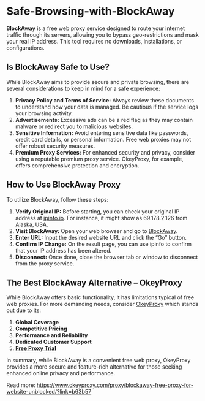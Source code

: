 # Safe-Browsing-with-BlockAway

**BlockAway** is a free web proxy service designed to route your internet traffic through its servers, allowing you to bypass geo-restrictions and mask your real IP address. This tool requires no downloads, installations, or configurations.

## Is BlockAway Safe to Use?

While BlockAway aims to provide secure and private browsing, there are several considerations to keep in mind for a safe experience:

1. **Privacy Policy and Terms of Service:** Always review these documents to understand how your data is managed. Be cautious if the service logs your browsing activity.
2. **Advertisements:** Excessive ads can be a red flag as they may contain malware or redirect you to malicious websites.
3. **Sensitive Information:** Avoid entering sensitive data like passwords, credit card details, or personal information. Free web proxies may not offer robust security measures.
4. **Premium Proxy Services:** For enhanced security and privacy, consider using a reputable premium proxy service. OkeyProxy, for example, offers comprehensive protection and encryption.

## How to Use BlockAway Proxy

To utilize BlockAway, follow these steps:

1. **Verify Original IP:** Before starting, you can check your original IP address at [ipinfo.io](https://ipinfo.io). For instance, it might show as 69.178.2.126 from Alaska, USA.
2. **Visit BlockAway:** Open your web browser and go to [BlockAway](https://www.blockaway.net/).
3. **Enter URL:** Input the desired website URL and click the “Go” button.
4. **Confirm IP Change:** On the result page, you can use ipinfo to confirm that your IP address has been altered.
5. **Disconnect:** Once done, close the browser tab or window to disconnect from the proxy service.

## The Best BlockAway Alternative – OkeyProxy

While BlockAway offers basic functionality, it has limitations typical of free web proxies. For more demanding needs, consider [OkeyProxy](https://www.okeyproxy.com/?link=b63b57) which stands out due to its:

1. **Global Coverage**
2. **Competitive Pricing**
3. **Performance and Reliability**
4. **Dedicated Customer Support**
5. **[Free Proxy Trial](https://www.okeyproxy.com/proxy/?link=b63b57)**

In summary, while BlockAway is a convenient free web proxy, OkeyProxy provides a more secure and feature-rich alternative for those seeking enhanced online privacy and performance.

Read more: https://www.okeyproxy.com/proxy/blockaway-free-proxy-for-website-unblocked/?link=b63b57

